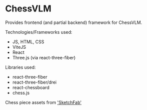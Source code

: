 <!-- # React + Vite

This template provides a minimal setup to get React working in Vite with HMR and some ESLint rules.

Currently, two official plugins are available:

- [@vitejs/plugin-react](https://github.com/vitejs/vite-plugin-react/blob/main/packages/plugin-react/README.md) uses [Babel](https://babeljs.io/) for Fast Refresh
- [@vitejs/plugin-react-swc](https://github.com/vitejs/vite-plugin-react-swc) uses [SWC](https://swc.rs/) for Fast Refresh

## Expanding the ESLint configuration

If you are developing a production application, we recommend using TypeScript and enable type-aware lint rules. Check out the [TS template](https://github.com/vitejs/vite/tree/main/packages/create-vite/template-react-ts) to integrate TypeScript and [`typescript-eslint`](https://typescript-eslint.io) in your project. -->
# ChessVLM
Provides frontend (and partial backend) framework for ChessVLM.

Technologies/Frameworks used:
- JS, HTML, CSS
- ViteJS
- React
- Three.js (via react-three-fiber)

Libraries used:
- react-three-fiber
- react-three-fiber/drei
- react-chessboard
- chess.js

Chess piece assets from ['SketchFab'](https://sketchfab.com/3d-models/world-championship-chess-set-79663d05f2064c26b63735ac84917e0c)